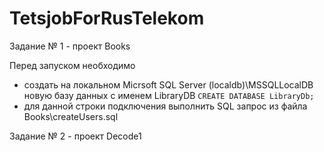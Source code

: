 # TetsjobForRusTelekom

Задание № 1 - проект Books

Перед запуском необходимо 
- создать на локальном Micrsoft SQL Server (localdb)\MSSQLLocalDB новую базу данных с именем LibraryDB 
    `CREATE DATABASE LibraryDb;`
- для данной строки подключения выполнить SQL запрос из файла Books\createUsers.sql

Задание № 2 - проект Decode1